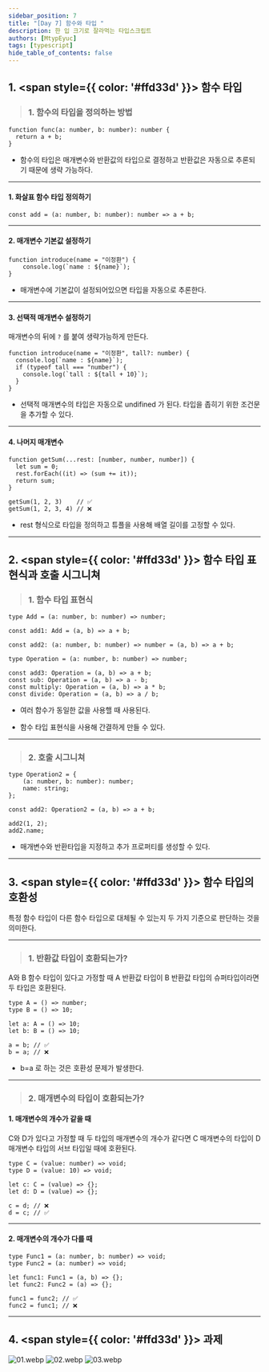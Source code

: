 ```yaml
---
sidebar_position: 7
title: "[Day 7] 함수와 타입 "
description: 한 입 크기로 잘라먹는 타입스크립트
authors: [MtypEyuc]
tags: [typescript]
hide_table_of_contents: false
---
```


## 1. <span style={{ color: '#ffd33d' }}> 함수 타입 </span>
>### 1. 함수의 타입을 정의하는 방법

```tsx
function func(a: number, b: number): number {
  return a + b;
}
```
- 함수의 타입은 매개변수와 반환값의 타입으로 결정하고 반환값은 자동으로 추론되기 때문에 생략 가능하다.

---

#### 1. 화살표 함수 타입 정의하기
```tsx
const add = (a: number, b: number): number => a + b;
```
---
#### 2.  매개변수 기본값 설정하기

```tsx
function introduce(name = "이정환") {
	console.log(`name : ${name}`);
}
```
- 매개변수에 기본값이 설정되어있으면 타입을 자동으로 추론한다.

---
#### 3. 선택적 매개변수 설정하기
매개변수의 뒤에 `?` 를 붙여 생략가능하게 만든다. 
```tsx
function introduce(name = "이정환", tall?: number) {
  console.log(`name : ${name}`);
  if (typeof tall === "number") {
    console.log(`tall : ${tall + 10}`);
  }
}
```
- 선택적 매개변수의 타입은 자동으로 undifined 가 된다. 타입을 좁히기 위한 조건문을 추가할 수 있다.

----
#### 4. 나머지 매개변수

```tsx
function getSum(...rest: [number, number, number]) {
  let sum = 0;
  rest.forEach((it) => (sum += it));
  return sum;
}

getSum(1, 2, 3)    // ✅
getSum(1, 2, 3, 4) // ❌
```
- rest 형식으로 타입을 정의하고 튜플을 사용해 배열 길이를 고정할 수 있다.
---
## 2. <span style={{ color: '#ffd33d' }}> 함수 타입 표현식과 호출 시그니쳐 </span>
>### 1. 함수 타입 표현식
```tsx
type Add = (a: number, b: number) => number;

const add1: Add = (a, b) => a + b;

const add2: (a: number, b: number) => number = (a, b) => a + b;

type Operation = (a: number, b: number) => number;

const add3: Operation = (a, b) => a + b;
const sub: Operation = (a, b) => a - b;
const multiply: Operation = (a, b) => a * b;
const divide: Operation = (a, b) => a / b;
```
- 여러 함수가 동일한 값을 사용핼 때 사용된다.


- 함수 타입 표현식을 사용해 간결하게 만들 수 있다.

---
>### 2. 호출 시그니쳐
```tsx
type Operation2 = {
    (a: number, b: number): number;
    name: string;
};

const add2: Operation2 = (a, b) => a + b;

add2(1, 2);
add2.name;
```
- 매개변수와 반환타입을 지정하고 추가 프로퍼티를 생성할 수 있다.

---
## 3. <span style={{ color: '#ffd33d' }}> 함수 타입의 호환성 </span>
특정 함수 타입이 다른 함수 타입으로 대체될 수 있는지 두 가지 기준으로 판단하는 것을 의미한다.

---
>### 1. 반환값 타입이 호환되는가?
A와 B 함수 타입이 있다고 가정할 때 A 반환값 타입이 B 반환값 타입의 슈퍼타입이라면 두 타입은 호환된다.
```tsx
type A = () => number;
type B = () => 10;

let a: A = () => 10;
let b: B = () => 10;

a = b; // ✅
b = a; // ❌
```
- b=a 로 하는 것은 호환성 문제가 발생한다.

---
>### 2. 매개변수의 타입이 호환되는가?
#### 1.  매개변수의 개수가 같을 때
C와 D가 있다고 가정할 때 두 타입의 매개변수의 개수가 같다면 C 매개변수의 타입이 D 매개변수 타입의 서브 타입일 때에 호환된다.
```tsx
type C = (value: number) => void;
type D = (value: 10) => void;

let c: C = (value) => {};
let d: D = (value) => {};

c = d; // ❌
d = c; // ✅
```
----
#### 2.  매개변수의 개수가 다를 때
```tsx
type Func1 = (a: number, b: number) => void;
type Func2 = (a: number) => void;

let func1: Func1 = (a, b) => {};
let func2: Func2 = (a) => {};

func1 = func2; // ✅
func2 = func1; // ❌
```
----
## 4. <span style={{ color: '#ffd33d' }}> 과제 </span>
![01.webp](../../../../Downloads/01.webp)
![02.webp](../../../../Downloads/02.webp)
![03.webp](../../../../Downloads/03.webp)